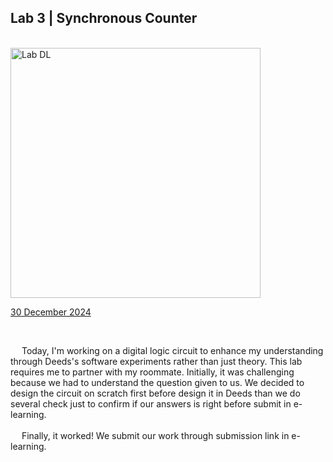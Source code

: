 <html>
  <body>
    <!--Contents-->
                            <h2 id="Title">Lab 3 | Synchronous Counter</h2><br>
                              <img src="LAB_3/2.jpg" width="400px" alt="Lab DL"> <br>
                                <p><u>30 December 2024</u><br>
                                    <div>
                                        <br><p> &emsp; Today, I'm working on a digital logic circuit to enhance my understanding through Deeds's software
                                          experiments rather than just theory. This lab requires me to partner with my roommate. Initially,
                                          it was challenging because we had to understand the question given to us. We decided to design the circuit on scratch first before design it in Deeds than we do several check just to confirm if our answers is right before submit in e-learning. <br><br>
                                          &emsp; Finally, it worked! We submit our work through submission link in e-learning.
  </body>
</html>
